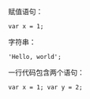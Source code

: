 赋值语句：  

```
var x = 1;
```

字符串：  

```
'Hello, world';
```

一行代码包含两个语句：

```
var x = 1; var y = 2;   
```
